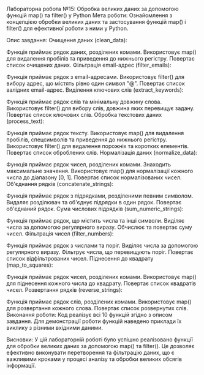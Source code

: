 Лабораторна робота №15: Обробка великих даних за допомогою функцій map() та filter() у Python
Мета роботи:
Ознайомлення з концепцією обробки великих даних та застосування функцій map() і filter() для ефективної роботи з ними у Python.

Опис завдання:
Очищення даних (clean_data):

Функція приймає рядок даних, розділених комами.
Використовує map() для видалення пробілів та приведення до нижнього регістру.
Повертає список очищених даних.
Фільтрація email-адрес (filter_emails):

Функція приймає рядок з email-адресами.
Використовує filter() для вибору адрес, що містять рівно один символ "@".
Повертає список валідних email-адрес.
Виділення ключових слів (extract_keywords):

Функція приймає рядок слів та мінімальну довжину слова.
Використовує filter() для вибору слів, довжина яких перевищує задану.
Повертає список ключових слів.
Обробка текстових даних (process_text):

Функція приймає рядок тексту.
Використовує map() для видалення пробілів, спецсимволів та приведення до нижнього регістру.
Використовує filter() для видалення порожніх та коротких елементів.
Повертає список оброблених слів.
Нормалізація даних (normalize_data):

Функція приймає рядок чисел, розділених комами.
Знаходить максимальне значення.
Використовує map() для нормалізації кожного числа до діапазону [0, 1].
Повертає список нормалізованих чисел.
Об'єднання рядків (concatenate_strings):

Функція приймає рядок з підрядками, розділеними певним символом.
Видаляє розділювач та об'єднує підрядки в один рядок.
Повертає об'єднаний рядок.
Сума числових підрядків (sum_numeric_strings):

Функція приймає рядок, що містить числа та інші символи.
Виділяє числа за допомогою регулярного виразу.
Обчислює та повертає суму чисел.
Фільтрація чисел (filter_numbers):

Функція приймає рядок з числами та поріг.
Виділяє числа за допомогою регулярного виразу.
Фільтрує числа, що перевищують поріг.
Повертає список відфільтрованих чисел.
Піднесення до квадрату (map_to_squares):

Функція приймає рядок чисел, розділених комами.
Використовує map() для піднесення кожного числа до квадрату.
Повертає список квадратів чисел.
Розвертання рядків (reverse_strings):

Функція приймає рядок слів, розділених комами.
Використовує map() для розвертання кожного слова.
Повертає список розвернутих слів.
Виконання роботи:
Код реалізує всі 10 функцій згідно з описом завдання. Для демонстрації роботи функцій наведено приклади їх виклику з різними вхідними даними.

Висновки:
У цій лабораторній роботі було успішно реалізовано функції для обробки великих даних за допомогою map() та filter(). Це дозволяє ефективно виконувати перетворення та фільтрацію даних, що є важливими кроками у процесі аналізу та обробки великих обсягів інформації.
